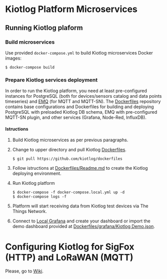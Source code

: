 # Kiotlog Platform Microservices

## Running Kiotlog plaform

### Build microservices

Use provided `docker-compose.yml` to build Kiotlog microservices Docker images:

    $ docker-compose build

### Prepare Kiotlog services deployment

In order to run the Kiotlog platform, you need at least pre-configured instances for PostgreSQL (both for devices/sensors catalog and data points timeseries) and [EMQ](http://emqtt.io/) (for MQTT and MQTT-SN). The [Dockerfiles](https://github.com/kiotlog/dockerfiles) repository contains base configurations and Dockerfiles for building and deploying PostgreSQL with preloaded Kiotlog DB schema, EMQ with pre-configured MQTT-SN plugin, and other services (Grafana, Node-Red, InfluxDB).

#### Istructions

1.  Build Kiotlog microservices as per previous paragraphs.
2.  Change to upper directory and pull Kiotlog [Dockerfiles](https://github.com/kiotlog/dockerfiles).

        $ git pull https://github.com/kiotlog/dockerfiles

3. Follow istructions at [Dockerfiles/Readme.md](https://github.com/kiotlog/dockerfiles) to create the Kiotlog deploying environment.

5.  Run Kiotlog platform

        $ docker-compose -f docker-compose.local.yml up -d
        $ docker-compose logs -f

6.  Platform will start receiving data from Kiotlog test devices via The Things Network.
7.  Connect to [Local Grafana](http://localhost:3000) and create your dashboard or import the demo dashboard provided at [Dockerfiles/grafana/Kiotlog Demo.json](https://raw.githubusercontent.com/kiotlog/dockerfiles/master/grafana/Kiotlog%20Demo.json).

# Configuring Kiotlog for SigFox (HTTP) and LoRaWAN (MQTT)

Please, go to [Wiki](https://github.com/kiotlog/kiotlog/wiki).


